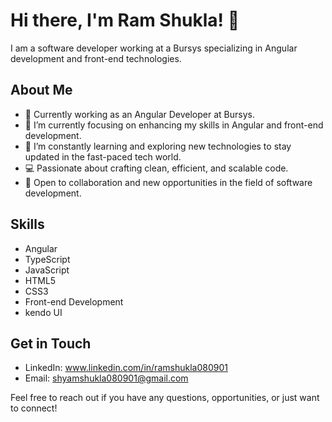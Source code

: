 # Hi there, I'm Ram Shukla! 👋

I am a software developer working at a Bursys specializing in Angular development and front-end technologies.

## About Me
- 💼 Currently working as an Angular Developer at Bursys.
- 🔭 I’m currently focusing on enhancing my skills in Angular and front-end development.
- 🌱 I’m constantly learning and exploring new technologies to stay updated in the fast-paced tech world.
- 💻 Passionate about crafting clean, efficient, and scalable code.
- 🚀 Open to collaboration and new opportunities in the field of software development.

## Skills
- Angular
- TypeScript
- JavaScript
- HTML5
- CSS3
- Front-end Development
- kendo UI

## Get in Touch
- LinkedIn: www.linkedin.com/in/ramshukla080901
- Email: shyamshukla080901@gmail.com

Feel free to reach out if you have any questions, opportunities, or just want to connect!

<!---
ramshukla2001/ramshukla2001 is a ✨ special ✨ repository because its `README.md` (this file) appears on your GitHub profile.
You can click the Preview link to take a look at your changes.
--->
